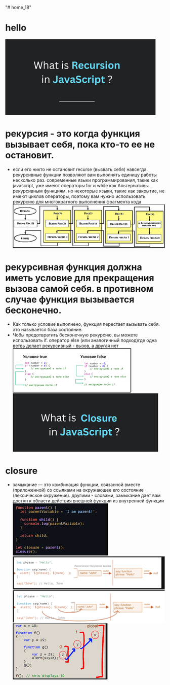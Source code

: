"# home_18" 
# hello
![Alt text](image.png)
 # рекурсия - это когда функция вызывает себя, пока кто-то ее не остановит. 
 - если его никто не остановит recurse (вызвать себя) навсегда. рекурсивные функции позволяют вам выполнять единицу работы несколько раз.
современные языки программирования, такие как javascript, уже имеют операторы for и while как Альтернативы рекурсивным функциям. но некоторые языки, такие как закрытие, не имеют циклов операторы, поэтому вам нужно использовать рекурсию для многократного выполнения фрагмента кода
![Alt text](image-1.png)
# рекурсивная функция должна иметь условие для прекращения вызова самой себя. в противном случае функция вызывается бесконечно.
- Как только условие выполнено, функция перестает вызывать себя. это называется база состояние.
- Чобы предотвратить бесконечную рекурсию, вы можете использовать if. оператор else (или аналогичный подход)где одна ветвь делает рекурсивный - вызов, а другая нет
![Alt text](image-2.png)
![Alt text](image-3.png)
# closure
- замыкание — это комбинация функции, связанной вместе (приложенной) со ссылками на окружающее его состояние (лексическое окружение). другими - словами, замыкание дает вам доступ к области действия внешней функции из внутренней функции
![Alt text](image-4.png)
![Alt text](image-5.png)
![Alt text](image-6.png)
![Alt text](image-7.png)